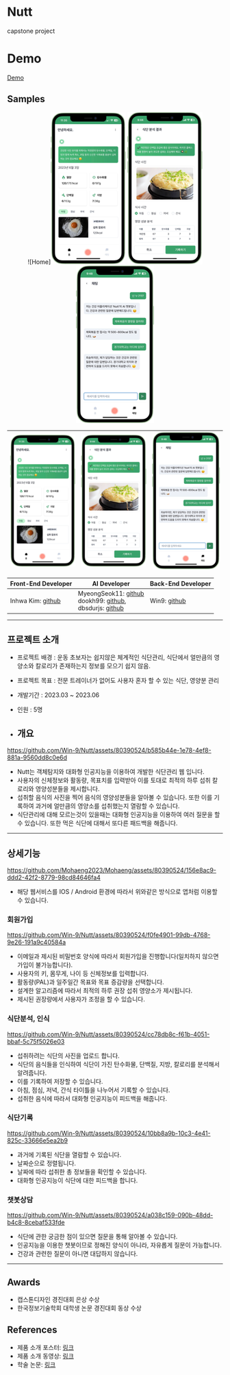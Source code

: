 # Nutt
capstone project

# Demo
[Demo](https://nutt.radiant.or.kr)

## Samples
<p align="center">
  ![Home]<img src="./samples_img/home.png">
  <img src="./samples_img/analysis.png">
  <img src="./samples_img/chat.png">
</p>


| ![Home](./samples_img/home.png) | ![Analysis](./samples_img/analysis.png) | ![Chat](./samples_img/chat.png) |
| ------------------------ | -------------------------------- | ------------------------ |

|Front-End Developer|AI Developer|Back-End Developer|
|-|-|-|
|Inhwa Kim: [github](https://github.com/radiantbeing)|MyeongSeok11: [github](https://github.com/MyeongSeok98)<br>dookh99: [github](https://github.com/dookh99),<br>dbsdurjs: [github](https://github.com/dbsdurjs)|Win9: [github](https://github.com/Win-9)|

---

## 프로젝트 소개
* 프로젝트 배경 : 운동 초보자는 쉽지않은 체계적인 식단관리, 식단에서 얼만큼의 영양소와 칼로리가 존재하는지 정보를 모으기 쉽지 않음.
* 프로젝트 목표 : 전문 트레이너가 없어도 사용자 혼자 할 수 있는 식단, 영양분 관리
* 개발기간 : 2023.03 ~ 2023.06
* 인원 : 5명

* ## 개요


https://github.com/Win-9/Nutt/assets/80390524/b585b44e-1e78-4ef8-881a-9560dd8c0e6d



* Nutt는 객체탐지와 대화형 인공지능을 이용하여 개발한 식단관리 웹 입니다.   
* 사용자의 신체정보와 활동량, 목표치를 입력받아 이를 토대로 최적의 하루 섭취 칼로리와 영양성분들을 제시합니다.    
* 섭취할 음식의 사진을 찍어 음식의 영양성분들을 알아볼 수 있습니다. 또한 이를 기록하여 과거에 얼만큼의 영양소를 섭취했는지 열람할 수 있습니다.   
* 식단관리에 대해 모르는것이 있을때는 대화형 인공지능을 이용하여 여러 질문을 할 수 있습니다. 또한 먹은 식단에 대해서 또다른 패드백을 해줍니다.   

---

## 상세기능


https://github.com/Mohaeng2023/Mohaeng/assets/80390524/156e8ac9-ddd2-42f2-8779-98cd84646fa4


* 해당 웹서비스를 IOS / Android 환경에 따라서 위와같은 방식으로 앱처럼 이용할 수 있습니다.   


### 회원가입




https://github.com/Win-9/Nutt/assets/80390524/f0fe4901-99db-4768-9e26-191a9c40584a




* 이메일과 제시된 비밀번호 양식에 따라서 회원가입을 진행합니다(일치하지 않으면 가입이 불가능합니다).
* 사용자의 키, 몸무게, 나이 등 신체정보를 입력합니다.
* 활동량(PAL)과 일주일간 목표와 목표 증감량을 선택합니다.
* 설계한 알고리즘에 따라서 최적의 하루 권장 섭취 영양소가 제시됩니다.
* 제시된 권장량에서 사용자가 조정을 할 수 있습니다.

### 식단분석, 인식



https://github.com/Win-9/Nutt/assets/80390524/cc78db8c-f61b-4051-bbaf-5c75f5026e03



* 섭취하려는 식단의 사진을 업로드 합니다.
* 식단의 음식들을 인식하여 식단이 가진 탄수화물, 단백질, 지방, 칼로리를 분석해서 알려줍니다.
* 이를 기록하여 저장할 수 있습니다.
* 아침, 점심, 저녁, 간식 타이틀을 나누어서 기록할 수 있습니다.
* 섭취한 음식에 따라서 대화형 인공지능이 피드백을 해줍니다.

### 식단기록




https://github.com/Win-9/Nutt/assets/80390524/10bb8a9b-10c3-4e41-825c-33666e5ea2b9




* 과거에 기록된 식단을 열람할 수 있습니다.
* 날짜순으로 정렬됩니다.
* 날짜에 따라 섭취한 총 정보들을 확인할 수 있습니다.
* 대화형 인공지능이 식단에 대한 피드백을 합니다.


### 챗봇상담




https://github.com/Win-9/Nutt/assets/80390524/a038c159-090b-48dd-b4c8-8cebaf533fde




* 식단에 관한 궁금한 점이 있으면 질문을 통해 알아볼 수 있습니다.
* 인공지능을 이용한 챗봇이므로 정해진 양식이 아니라, 자유롭게 질문이 가능합니다.
* 건강과 관련한 질문이 아니면 대답하지 않습니다.

---

## Awards
* 캡스톤디자인 경진대회 은상 수상
* 한국정보기술학회 대학생 논문 경진대회 동상 수상


## References

- 제품 소개 포스터: [링크](https://drive.google.com/file/d/1yM4gMDx4Nr9fm3pa4Alu_-HXcN9Tsd10/view?usp=sharing)
- 제품 소개 동영상: [링크](https://drive.google.com/file/d/1QMuXN09Z8kfOTx42dXqzh5u3LnFPmauQ/view?usp=sharing)
- 학술 논문: [링크](http://www.riss.kr/link?id=A108701259)
